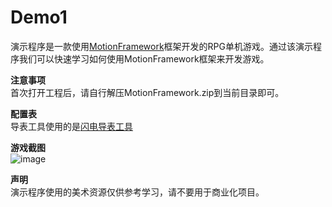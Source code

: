 # Demo1
演示程序是一款使用[MotionFramework](https://github.com/gmhevinci/MotionFramework)框架开发的RPG单机游戏。通过该演示程序我们可以快速学习如何使用MotionFramework框架来开发游戏。

**注意事项**  
首次打开工程后，请自行解压MotionFramework.zip到当前目录即可。

**配置表**  
导表工具使用的是[闪电导表工具](https://github.com/gmhevinci/FlashExcel)  

**游戏截图**  
![image](https://github.com/gmhevinci/Demo1/raw/master/Docs/Image/img2.png)

**声明**  
演示程序使用的美术资源仅供参考学习，请不要用于商业化项目。